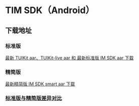 # TIM SDK（Android）

## 下载地址

### 标准版
[最新 TUIKit aar、TUIKit-live aar 和 最新标准版 IM SDK aar 下载](https://imsdk-1252463788.cos.ap-guangzhou.myqcloud.com/5.1.10/TIM_SDK_Android_latest_aar.zip)


### 精简版
[最新精简版 IM SDK smart aar 下载](https://imsdk-1252463788.cos.ap-guangzhou.myqcloud.com/restructure/android/5.1.118/imsdk-smart-5.1.118.aar)


### [标准版与精简版差异对比](https://github.com/tencentyun/TIMSDK#%E6%A0%87%E5%87%86%E7%89%88%E4%B8%8E%E7%B2%BE%E7%AE%80%E7%89%88%E5%B7%AE%E5%BC%82%E5%AF%B9%E6%AF%94)

